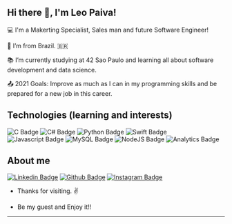 ## Hi there 👋, I'm Leo Paiva!

:computer: I'm a Makerting Specialist, Sales man and future Software Engineer!

:house_with_garden: I’m from Brazil. 🇧🇷

:books: I’m currently studying at 42 Sao Paulo and learning all about software development and data science.

:outbox_tray: 2021 Goals: Improve as much as I can in my programming skills and be prepared for a new job in this career.


## Technologies (learning and interests)

![C Badge](https://img.shields.io/badge/C-00599C?style=for-the-badge&logo=c&logoColor=white)   ![C# Badge](https://img.shields.io/badge/C%23-239120?style=for-the-badge&logo=c-sharp&logoColor=white)   ![Python Badge](https://img.shields.io/badge/Python-FFD43B?style=for-the-badge&logo=python&logoColor=darkgreen)   ![Swift Badge](https://img.shields.io/badge/Swift-FA7343?style=for-the-badge&logo=swift&logoColor=white)   ![Javascript Badge](https://img.shields.io/badge/JavaScript-323330?style=for-the-badge&logo=javascript&logoColor=F7DF1E)   ![MySQL Badge](https://img.shields.io/badge/MySQL-00000F?style=for-the-badge&logo=mysql&logoColor=white)   ![NodeJS Badge](https://img.shields.io/badge/Node.js-43853D?style=for-the-badge&logo=node-dot-js&logoColor=white)   ![Analytics Badge](https://img.shields.io/badge/Google%20Analytics-E37400?style=for-the-badge&logo=google%20analytics&logoColor=white)


## About me

[![Linkedin Badge](https://img.shields.io/badge/LinkedIn-0077B5?style=for-the-badge&logo=linkedin&logoColor=white&link=https://www.linkedin.com/in/leonardohpaiva/)](https://www.linkedin.com/in/leonardohpaiva/)   [![Github Badge](https://img.shields.io/badge/GitHub-100000?style=for-the-badge&logo=github&logoColor=white&link=https://github.com/leonardohpaiva)](https://github.com/leonardohpaiva)   [![Instagram Badge](https://img.shields.io/badge/Instagram-E4405F?style=for-the-badge&logo=instagram&logoColor=white&link=https://www.instagram.com/leohpaiva/)](https://www.instagram.com/leohpaiva/)


- Thanks for visiting. ✌️ 

- Be my guest and Enjoy it!!

----------------------------------------------------------------------------------
<!--
**leonardohpaiva/leonardohpaiva** is a ✨ _special_ ✨ repository because its `README.md` (this file) appears on your GitHub profile.

Here are some ideas to get you started:

- 🔭 I’m currently working on ...
- 🌱 I’m currently learning ...
- 👯 I’m looking to collaborate on ...
- 🤔 I’m looking for help with ...
- 💬 Ask me about ...
- 📫 How to reach me: ...
- 😄 Pronouns: ...
- ⚡ Fun fact: ...
-->
